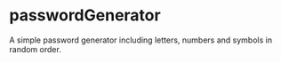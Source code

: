# passwordGenerator
A simple password generator including letters, numbers and symbols in random order.
